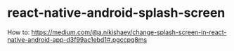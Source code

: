 # react-native-android-splash-screen

How to:
https://medium.com/@a.nikishaev/change-splash-screen-in-react-native-android-app-d3f99ac1ebd1#.pgccpq8ms
